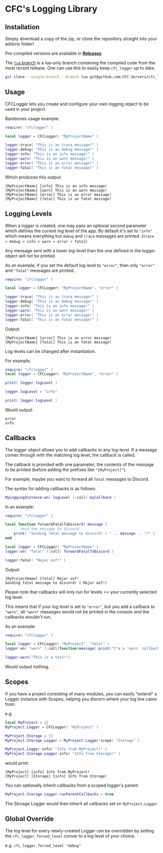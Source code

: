 # CFC's Logging Library



## Installation
Simply download a copy of the zip, or clone the repository straight into your addons folder! 

Pre-compiled versions are available in **[Releases](https://github.com/CFC-Servers/cfc_logger/releases/)**

The [`lua` branch](https://github.com/CFC-Servers/cfc_logger/tree/lua) is a lua-only branch containing the compiled code from the most recent release. One can use this to easily keep `cfc_logger` up to date.
```sh
git clone --single-branch --branch lua git@github.com:CFC-Servers/cfc_logger.git
```

## Usage
CFCLogger lets you create and configure your own logging object to be used in your project.

Barebones usage example:
```lua
require( "cfclogger" )

local logger = CFCLogger( "MyProjectName" )

logger:trace( "This is an trace message!" )
logger:debug( "This is an debug message!" )
logger:info( "This is an info message!" )
logger:warn( "This is an warn message!" )
logger:error( "This is an error message!" )
logger:fatal( "This is an fatal message!" )
```

Which produces this output:
```
[MyProjectName] [info] This is an info message!
[MyProjectName] [warn] This is an warn message!
[MyProjectName] [error] This is an error message!
[MyProjectName] [fatal] This is an fatal message!
```

## Logging Levels
When a logger is created, one may pass an optional second parameter which defines the current log level of the app.
By default it's set to `"info"` which means everything but `debug` and `trace` messages are printed. (`trace < debug < info < warn < error < fatal`)

Any message sent with a lower log-level than the one defined in the logger object will not be printed.

As an example, if you set the default log level to `"error"`, then only `"error"` and `"fatal"` messages are printed.
```lua
require( "cfclogger" )

local logger = CFCLogger( "MyProjectName", "error" )

logger:trace( "This is an trace message!" )
logger:debug( "This is an debug message!" )
logger:info( "This is an info message!" )
logger:warn( "This is an warn message!" )
logger:error( "This is an error message!" )
logger:fatal( "This is an fatal message!" )
```

Output:
```
[MyProjectName] [error] This is an error message!
[MyProjectName] [fatal] This is an fatal message!
```

Log levels can be changed after instantiation.

For example,

```lua
require( "cfclogger" )
local logger = CFCLogger( "MyProjectName", "error" )

print( logger.logLevel )

logger.logLevel = "info"

print( logger.logLevel )
```
Would output:
```
error
info
```

## Callbacks
The logger object allows you to add callbacks to any log-level.
If a message comes through with the matching log level, the callback is called.

The callback is provided with one parameter; the contents of the message to be printed (before adding the prefixes like `"[MyProject]"`).

For example, maybe you want to forward all `fatal` messages to Discord.

The syntax for adding callbacks is as follows:
```lua
MyLoggingInstance:on( logLevel ):call( myCallback )
```

In an example:
```lua
require( "cfclogger" )

local function forwardFatalToDiscord( message )
    -- send the message to discord
    print( "Sending fatal message to discord! ( " .. message .. ")" )
end

local logger = CFCLogger( "MyProjectName" )
logger:on( "fatal" ):call( forwardFatalToDiscord )

logger:fatal( "Major oof!" )
```

Output:
```
[MyProjectName] [fatal] Major oof!
Sending fatal message to discord! ( Major oof!)
```

Please note that callbacks will only run for levels >= your currently selected log level.

This means that if your log level is set to `"error"`, but you add a callback to `"warn"`, all `"warn"` messages would not be printed in the console _and_ the callbacks wouldn't run.

As an example:
```lua
require( "cfclogger" )

local logger = CFCLogger( "MyProject", "fatal" )
logger:on( "warn" ):call(function(message) print("I'm a 'warn' callback!") end)

logger:warn("This is a test!")
```
Would output nothing.

## Scopes

If you have a project consisting of many modules, you can easily "extend" a Logger instance with Scopes, helping you discern where your log line came from.

e.g.
```lua
local MyProject = {}
MyProject.Logger = CFCLogger( "MyProject" )

MyProject.Storage = {}
MyProject.Storage.Logger = MyProject.Logger:scope( "Storage" )

MyProject.Logger:info( "Info from MyProject!" )
MyProject.Storage.Logger:info( "Info from Storage!" )
```

would print:

```
[MyProject] [info] Info from MyProject!
[MyProject] [Storage] [info] Info from Storage!
```


You can optionally inherit callbacks from a scoped logger's parent:
```lua
MyProject.Storage.Logger.runParentCallbacks = true
```
The Storage Logger would then inherit all callbacks set on `MyProject.Logger`

## Global Override
The log level for every newly-created Logger can be overridden by setting the `cfc_logger_forced_level` convar to a log level of your choice.


e.g. `cfc_logger_forced_level "debug"`
